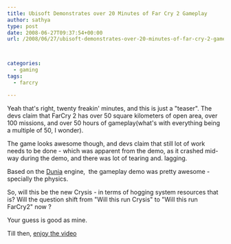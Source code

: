 ```yaml
---
title: Ubisoft Demonstrates over 20 Minutes of Far Cry 2 Gameplay
author: sathya
type: post
date: 2008-06-27T09:37:54+00:00
url: /2008/06/27/ubisoft-demonstrates-over-20-minutes-of-far-cry-2-gameplay/



categories:
  - gaming
tags:
  - farcry

---
```



Yeah that's right, twenty freakin' minutes, and this is just a "teaser". The devs claim that FarCry 2 has over 50 square kilometers of open area, over 100 missions, and over 50 hours of gameplay(what's with everything being a multiple of 50, I wonder).

The game looks awesome though, and devs claim that still lot of work needs to be done - which was apparent from the demo, as it crashed mid-way during the demo, and there was lot of tearing and. lagging.

Based on the [Dunia][1] engine,  the gameplay demo was pretty awesome - specially the physics.

So, will this be the new Crysis - in terms of hogging system resources that is? Will the question shift from "Will this run Crysis" to "Will this run FarCry2" now ?

Your guess is good as mine.

Till then, [enjoy the video][2]

 [1]: https://www.farcry2-hq.com/news,54,far-cry-2-dunia-engine.htm
 [2]: https://www.shacknews.com/onearticle.x/53316
